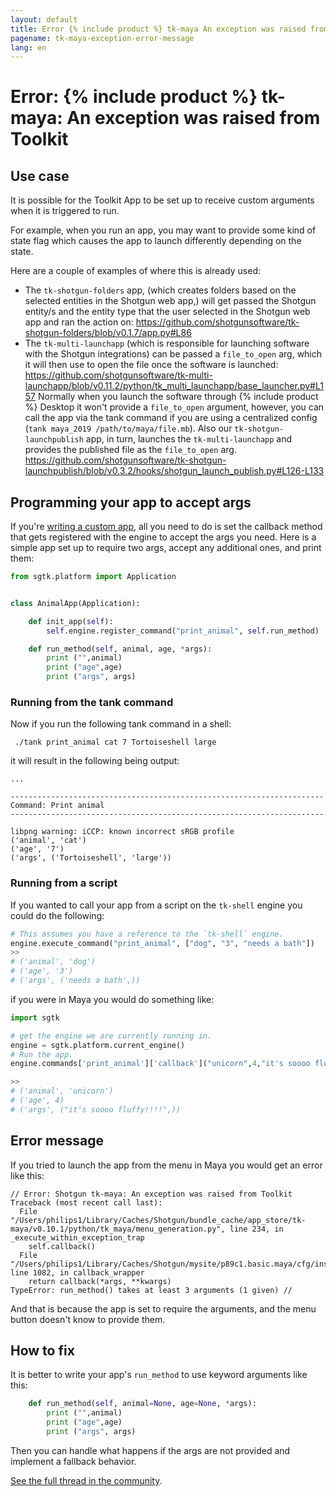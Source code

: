 ```yaml
---
layout: default
title: Error {% include product %} tk-maya An exception was raised from Toolkit
pagename: tk-maya-exception-error-message
lang: en
---
```


# Error: {% include product %} tk-maya: An exception was raised from Toolkit

## Use case

It is possible for the Toolkit App to be set up to receive custom arguments when it is triggered to run.

For example, when you run an app, you may want to provide some kind of state flag which causes the app to launch differently depending on the state.

Here are a couple of examples of where this is already used:

- The `tk-shotgun-folders` app, (which creates folders based on the selected entities in the Shotgun web app,) will get passed the Shotgun entity/s and the entity type that the user selected in the Shotgun web app and ran the action on:
https://github.com/shotgunsoftware/tk-shotgun-folders/blob/v0.1.7/app.py#L86
- The `tk-multi-launchapp` (which is responsible for launching software with the Shotgun integrations) can be passed a `file_to_open` arg, which it will then use to open the file once the software is launched:
https://github.com/shotgunsoftware/tk-multi-launchapp/blob/v0.11.2/python/tk_multi_launchapp/base_launcher.py#L157
Normally when you launch the software through {% include product %} Desktop it won't provide a `file_to_open` argument, however, you can call the app via the tank command if you are using a centralized config (`tank maya_2019 /path/to/maya/file.mb`). 
Also our `tk-shotgun-launchpublish` app, in turn, launches the `tk-multi-launchapp` and provides the published file as the `file_to_open` arg.
https://github.com/shotgunsoftware/tk-shotgun-launchpublish/blob/v0.3.2/hooks/shotgun_launch_publish.py#L126-L133

## Programming your app to accept args

If you're [writing a custom app](https://developer.shotgunsoftware.com/2e5ed7bb/?title=Developing+apps), all you need to do is set the callback method that gets registered with the engine to accept the args you need. 
Here is a simple app set up to require two args, accept any additional ones, and print them:

```python
from sgtk.platform import Application


class AnimalApp(Application):

    def init_app(self):
        self.engine.register_command("print_animal", self.run_method)

    def run_method(self, animal, age, *args):
        print ("",animal)
        print ("age",age)
        print ("args", args)
```

### Running from the tank command

Now if you run the following tank command in a shell:

```
 ./tank print_animal cat 7 Tortoiseshell large
```

it will result in the following being output:

```
...

----------------------------------------------------------------------
Command: Print animal
----------------------------------------------------------------------

libpng warning: iCCP: known incorrect sRGB profile
('animal', 'cat')
('age', '7')
('args', ('Tortoiseshell', 'large'))
```
### Running from a script

If you wanted to call your app from a script on the `tk-shell` engine you could do the following:

```python
# This assumes you have a reference to the `tk-shell` engine.
engine.execute_command("print_animal", ["dog", "3", "needs a bath"])
>>
# ('animal', 'dog')
# ('age', '3')
# ('args', ('needs a bath',))
```

if you were in Maya you would do something like:

```python
import sgtk

# get the engine we are currently running in.
engine = sgtk.platform.current_engine()
# Run the app.
engine.commands['print_animal']['callback']("unicorn",4,"it's soooo fluffy!!!!")

>>
# ('animal', 'unicorn')
# ('age', 4)
# ('args', ("it's soooo fluffy!!!!",))
```

## Error message

If you tried to launch the app from the menu in Maya you would get an error like this:

```
// Error: Shotgun tk-maya: An exception was raised from Toolkit
Traceback (most recent call last):
  File "/Users/philips1/Library/Caches/Shotgun/bundle_cache/app_store/tk-maya/v0.10.1/python/tk_maya/menu_generation.py", line 234, in _execute_within_exception_trap
    self.callback()
  File "/Users/philips1/Library/Caches/Shotgun/mysite/p89c1.basic.maya/cfg/install/core/python/tank/platform/engine.py", line 1082, in callback_wrapper
    return callback(*args, **kwargs)
TypeError: run_method() takes at least 3 arguments (1 given) // 
```

And that is because the app is set to require the arguments, and the menu button doesn't know to provide them. 

## How to fix

It is better to write your app's `run_method` to use keyword arguments like this:

```python
    def run_method(self, animal=None, age=None, *args):
        print ("",animal)
        print ("age",age)
        print ("args", args)
```
Then you can handle what happens if the args are not provided and implement a fallback behavior.

[See the full thread in the community](https://community.shotgridsoftware.com/t/custom-app-args/8893).


